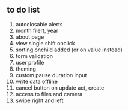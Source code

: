 ## to do list
1. autoclosable alerts
3. month filert, year
4. about page
5. view single shift onclick
6. sorting onchild added (or on value instead)
8. form validation
9. user profile
11. theming
12. custom pause duration input
13. write data offline
14. cancel button on update act, create
15. access to files and camera
16. swipe right and left